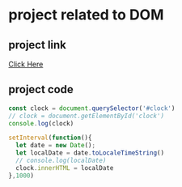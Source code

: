 # project related to DOM

## project link 
[Click Here](https://stackblitz.com/edit/dom-project-chaiaurcode?file=index.html)

## project code
```javascript
const clock = document.querySelector('#clock')
// clock = document.getElementById('clock')
console.log(clock)

setInterval(function(){
  let date = new Date();
  let localDate = date.toLocaleTimeString()
  // console.log(localDate)
  clock.innerHTML = localDate
},1000)

```